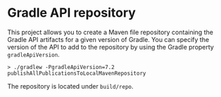 Gradle API repository
=====================

This project allows you to create a Maven file repository containing the Gradle API artifacts for a given version of Gradle.
You can specify the version of the API to add to the repository by using the Gradle property `gradleApiVersion`.

```shell
> ./gradlew -PgradleApiVersion=7.2 publishAllPublicationsToLocalMavenRepository
```

The repository is located under `build/repo`.